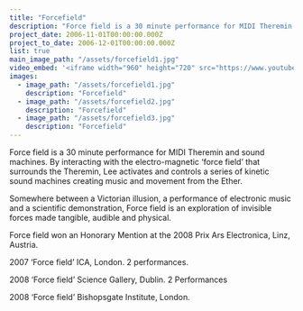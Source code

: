 ```yaml
---
title: "Forcefield"
description: "Force field is a 30 minute performance for MIDI Theremin and sound machines. By interacting with the electro-magnetic ‘force field’ that surrounds the Theremin, Lee activates and controls a series of kinetic sound machines creating music and movement from the Ether."
project_date: 2006-11-01T00:00:00.000Z
project_to_date: 2006-12-01T00:00:00.000Z
list: true
main_image_path: "/assets/forcefield1.jpg"
video_embed: '<iframe width="960" height="720" src="https://www.youtube-nocookie.com/embed/NqkkcfYt1MY?rel=0" frameborder="0" allowfullscreen></iframe>'
images:
  - image_path: "/assets/forcefield1.jpg"
    description: "Forcefield"
  - image_path: "/assets/forcefield2.jpg"
    description: "Forcefield"
  - image_path: "/assets/forcefield3.jpg"
    description: "Forcefield"
---
```

Force field is a 30 minute performance for MIDI Theremin and sound machines. By interacting with the electro-magnetic ‘force field’ that surrounds the Theremin, Lee activates and controls a series of kinetic sound machines creating music and movement from the Ether.

Somewhere between a Victorian illusion, a performance of electronic music and a scientific demonstration, Force field is an exploration of invisible forces made tangible, audible and physical.

Force field won an Honorary Mention at the 2008 Prix Ars Electronica, Linz, Austria.

2007 ‘Force field’ ICA, London. 2 performances.

2008 ‘Force field’ Science Gallery, Dublin. 2 Performances

2008 ‘Force field’ Bishopsgate Institute, London.

